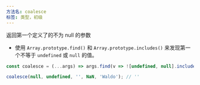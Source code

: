 ```yaml
---
方法名: coalesce
标签: 类型，初级
---
```


返回第一个定义了的不为 null 的参数

- 使用 `Array.prototype.find()` 和 `Array.prototype.includes()` 来发现第一个不等于 `undefined` 或 `null` 的值。

```js
const coalesce = (...args) => args.find(v => ![undefined, null].includes(v));
```

```js
coalesce(null, undefined, '', NaN, 'Waldo'); // ''
```
